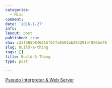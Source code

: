 ```yaml
---
categories:
  - Misc
comment: 
date: '2016-1-27'
info: 
layout: post
published: true
sha: c33f565b846515f677a6581bb203291ef895be78
slug: build-a-thing
tags: []
title: Build-A-Thing
type: post

---
```

[Pseudo Interpreter & Web Server](http://ruslanspivak.com/)